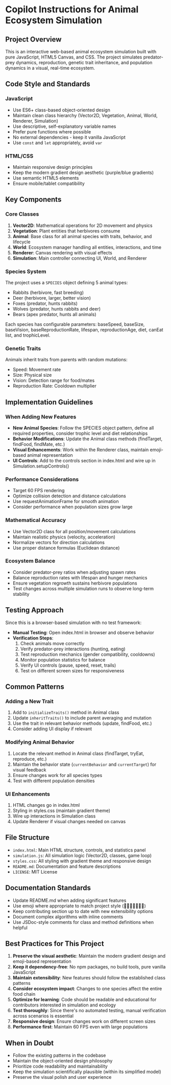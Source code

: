 # Copilot Instructions for Animal Ecosystem Simulation

## Project Overview

This is an interactive web-based animal ecosystem simulation built with pure JavaScript, HTML5 Canvas, and CSS. The project simulates predator-prey dynamics, reproduction, genetic trait inheritance, and population dynamics in a visual, real-time ecosystem.

## Code Style and Standards

### JavaScript
- Use ES6+ class-based object-oriented design
- Maintain clean class hierarchy (Vector2D, Vegetation, Animal, World, Renderer, Simulation)
- Use descriptive, self-explanatory variable names
- Prefer pure functions where possible
- No external dependencies - keep it vanilla JavaScript
- Use `const` and `let` appropriately, avoid `var`

### HTML/CSS
- Maintain responsive design principles
- Keep the modern gradient design aesthetic (purple/blue gradients)
- Use semantic HTML5 elements
- Ensure mobile/tablet compatibility

## Key Components

### Core Classes
1. **Vector2D**: Mathematical operations for 2D movement and physics
2. **Vegetation**: Plant entities that herbivores consume
3. **Animal**: Base class for all animal species with traits, behavior, and lifecycle
4. **World**: Ecosystem manager handling all entities, interactions, and time
5. **Renderer**: Canvas rendering with visual effects
6. **Simulation**: Main controller connecting UI, World, and Renderer

### Species System
The project uses a `SPECIES` object defining 5 animal types:
- Rabbits (herbivore, fast breeding)
- Deer (herbivore, larger, better vision)
- Foxes (predator, hunts rabbits)
- Wolves (predator, hunts rabbits and deer)
- Bears (apex predator, hunts all animals)

Each species has configurable parameters: baseSpeed, baseSize, baseVision, baseReproductionRate, lifespan, reproductionAge, diet, canEat list, and trophicLevel.

### Genetic Traits
Animals inherit traits from parents with random mutations:
- Speed: Movement rate
- Size: Physical size
- Vision: Detection range for food/mates
- Reproduction Rate: Cooldown multiplier

## Implementation Guidelines

### When Adding New Features
- **New Animal Species**: Follow the SPECIES object pattern, define all required properties, consider trophic level and diet relationships
- **Behavior Modifications**: Update the Animal class methods (findTarget, findFood, findMate, etc.)
- **Visual Enhancements**: Work within the Renderer class, maintain emoji-based animal representation
- **UI Controls**: Add to the controls section in index.html and wire up in Simulation.setupControls()

### Performance Considerations
- Target 60 FPS rendering
- Optimize collision detection and distance calculations
- Use requestAnimationFrame for smooth animation
- Consider performance when population sizes grow large

### Mathematical Accuracy
- Use Vector2D class for all position/movement calculations
- Maintain realistic physics (velocity, acceleration)
- Normalize vectors for direction calculations
- Use proper distance formulas (Euclidean distance)

### Ecosystem Balance
- Consider predator-prey ratios when adjusting spawn rates
- Balance reproduction rates with lifespan and hunger mechanics
- Ensure vegetation regrowth sustains herbivore populations
- Test changes across multiple simulation runs to observe long-term stability

## Testing Approach

Since this is a browser-based simulation with no test framework:
- **Manual Testing**: Open index.html in browser and observe behavior
- **Verification Steps**:
  1. Check animals move correctly
  2. Verify predator-prey interactions (hunting, eating)
  3. Test reproduction mechanics (gender compatibility, cooldowns)
  4. Monitor population statistics for balance
  5. Verify UI controls (pause, speed, reset, trails)
  6. Test on different screen sizes for responsiveness

## Common Patterns

### Adding a New Trait
1. Add to `initializeTraits()` method in Animal class
2. Update `inheritTraits()` to include parent averaging and mutation
3. Use the trait in relevant behavior methods (update, findFood, etc.)
4. Consider adding UI display if relevant

### Modifying Animal Behavior
1. Locate the relevant method in Animal class (findTarget, tryEat, reproduce, etc.)
2. Maintain the behavior state (`currentBehavior` and `currentTarget`) for visual feedback
3. Ensure changes work for all species types
4. Test with different population densities

### UI Enhancements
1. HTML changes go in index.html
2. Styling in styles.css (maintain gradient theme)
3. Wire up interactions in Simulation class
4. Update Renderer if visual changes needed on canvas

## File Structure

- `index.html`: Main HTML structure, controls, and statistics panel
- `simulation.js`: All simulation logic (Vector2D, classes, game loop)
- `styles.css`: All styling with gradient theme and responsive design
- `README.md`: Documentation and feature descriptions
- `LICENSE`: MIT License

## Documentation Standards

- Update README.md when adding significant features
- Use emoji where appropriate to match project style (🦊🌿🐰🦌🐺🐻🌱)
- Keep contributing section up to date with new extensibility options
- Document complex algorithms with inline comments
- Use JSDoc-style comments for class and method definitions when helpful

## Best Practices for This Project

1. **Preserve the visual aesthetic**: Maintain the modern gradient design and emoji-based representation
2. **Keep it dependency-free**: No npm packages, no build tools, pure vanilla JavaScript
3. **Maintain extensibility**: New features should follow the established class patterns
4. **Consider ecosystem impact**: Changes to one species affect the entire food chain
5. **Optimize for learning**: Code should be readable and educational for contributors interested in simulation and ecology
6. **Test thoroughly**: Since there's no automated testing, manual verification across scenarios is essential
7. **Responsive design**: Ensure changes work on different screen sizes
8. **Performance first**: Maintain 60 FPS even with large populations

## When in Doubt

- Follow the existing patterns in the codebase
- Maintain the object-oriented design philosophy
- Prioritize code readability and maintainability
- Keep the simulation scientifically plausible (within its simplified model)
- Preserve the visual polish and user experience
